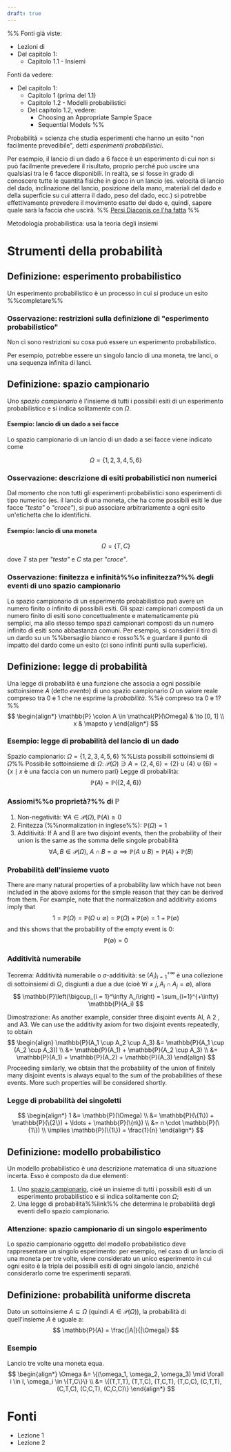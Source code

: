 ```yaml
---
draft: true
---
```

%%
Fonti già viste:
- Lezioni di
- Del capitolo 1:
	- Capitolo 1.1 - Insiemi

Fonti da vedere:
- Del capitolo 1:
	- Capitolo 1 (prima del 1.1)
	- Capitolo 1.2 - Modelli probabilistici
	- Del capitolo 1.2, vedere:
		- Choosing an Appropriate Sample Space
		- Sequential Models
%%

Probabilità = scienza che studia esperimenti che hanno un esito "non facilmente prevedibile", detti _esperimenti probabilistici_.

Per esempio, il lancio di un dado a 6 facce è un esperimento di cui non si può facilmente prevedere il risultato, proprio perché può uscire una qualsiasi tra le 6 facce disponibili. In realtà, se si fosse in grado di conoscere tutte le quantità fisiche in gioco in un lancio (es. velocità di lancio del dado, inclinazione del lancio, posizione della mano, materiali del dado e della superficie su cui atterra il dado, peso del dado, ecc.) si potrebbe effettivamente prevedere il movimento esatto del dado e, quindi, sapere quale sarà la faccia che uscirà. %% [Persi Diaconis ce l'ha fatta](https://www.stat.berkeley.edu/~aldous/157/Papers/diaconis_coinbias.pdf) %%

Metodologia probabilistica: usa la teoria degli insiemi

# Strumenti della probabilità

## Definizione: esperimento probabilistico

Un esperimento probabilistico è un processo in cui si produce un esito %%completare%%

### Osservazione: restrizioni sulla definizione di "esperimento probabilistico"

Non ci sono restrizioni su cosa può essere un esperimento probabilistico.

Per esempio, potrebbe essere un singolo lancio di una moneta, tre lanci, o una sequenza infinita di lanci.

## Definizione: spazio campionario

Uno _spazio campionario_ è l'insieme di tutti i possibili esiti di un esperimento probabilistico e si indica solitamente con $\Omega$. 

#### Esempio: lancio di un dado a sei facce 

Lo spazio campionario di un lancio di un dado a sei facce viene indicato come

$$
\Omega = \{1,2,3,4,5,6\}
$$

### Osservazione: descrizione di esiti probabilistici non numerici

Dal momento che non tutti gli esperimenti probabilistici sono esperimenti di tipo numerico (es. il lancio di una moneta, che ha come possibili esiti le due facce _"testa"_ o _"croce"_), si può associare arbitrariamente a ogni esito un'etichetta che lo identifichi.

#### Esempio: lancio di una moneta

$$
\Omega = \{T, C\}
$$

dove $T$ sta per _"testa"_ e $C$ sta per _"croce"_.

### Osservazione: finitezza e infinità%%o infinitezza?%% degli eventi di uno spazio campionario

Lo spazio campionario di un esperimento probabilistico può avere un numero finito o infinito di possibili esiti. Gli spazi campionari composti da un numero finito di esiti sono concettualmente e matematicamente più semplici, ma allo stesso tempo spazi campionari composti da un numero infinito di esiti sono abbastanza comuni. Per esempio, si consideri il tiro di un dardo su un %%bersaglio bianco e rosso%% e guardare il punto di impatto del dardo come un esito (ci sono infiniti punti sulla superficie).

## Definizione: legge di probabilità

Una legge di probabilità è una funzione che associa a ogni possibile sottoinsieme $A$ (detto _evento_) di uno spazio campionario $\Omega$ un valore reale compreso tra $0$ e $1$ che ne esprime la _probabilità_. %%è compreso tra 0 e 1?%%
$$
\begin{align*}
\mathbb{P} \colon A \in \mathcal{P}(\Omega) & \to [0, 1] \\
x & \mapsto y
\end{align*} 
$$

### Esempio: legge di probabilità del lancio di un dado

Spazio campionario: $\Omega = \{1,2,3,4,5,6\}$
%%Lista possibili sottoinsiemi di $\Omega$%%
Possibile sottoinsieme di $\Omega$: $\mathcal{P}(\Omega) \ni A = \{2, 4, 6\} = \{2\} \cup \{4\} \cup \{6\} = \{x \mid x \text{ è una faccia con un numero pari}\}$
Legge di probabilità:
$$
\mathbb{P}(A) = \mathbb{P}(\{2, 4, 6\})
$$

### Assiomi%%o proprietà?%% di $\mathbb{P}$

1. Non-negatività: $\forall A \in \mathcal{P}(\Omega), \mathbb{P}(A) \ge 0$
2. Finitezza (%%normalization in inglese%%): $\mathbb{P}(\Omega) = 1$
3. Additività: If A and B are two disjoint events, then the probability of their union is the same as the somma delle singole probabilità
$$\forall A, B \in \mathcal{P}(\Omega),\ A \cap B = \emptyset \implies \mathbb{P}(A \cup B) = \mathbb{P}(A) + \mathbb{P}(B)$$

### Probabilità dell'insieme vuoto

There are many natural properties of a probability law which have not been included in the above axioms for the simple reason that they can be derived from them. For example, note that the normalization and additivity axioms imply that
$$1 = \mathbb{P}(\Omega) = \mathbb{P}(\Omega \cup \emptyset) = \mathbb{P}(\Omega) + \mathbb{P}(\emptyset) = 1 + \mathbb{P}(\emptyset)$$
and this shows that the probability of the empty event is $0$:
$$
\mathbb{P}(\emptyset) = 0
$$

### Additività numerabile

Teorema:
Additività numerabile o $\sigma$-additività: se $(A_i)_{i = 1}^{+\infty}$ è una collezione di sottoinsiemi di $\Omega$, disgiunti a due a due (cioè $\forall i \ne j, A_i \cap A_j = \emptyset$), allora
$$
\mathbb{P}\left(\bigcup_{i = 1}^\infty A_i\right) = \sum_{i=1}^{+\infty} \mathbb{P}(A_i)
$$

Dimostrazione:
As another example, consider three disjoint events AI, A 2 , and A3. We can use the additivity axiom for two disjoint events repeatedly, to obtain
$$
\begin{align}
\mathbb{P}(A_1 \cup A_2 \cup A_3) &= \mathbb{P}(A_1 \cup (A_2 \cup A_3)) \\
&= \mathbb{P}(A_1) + \mathbb{P}(A_2 \cup A_3) \\
&= \mathbb{P}(A_1) + \mathbb{P}(A_2) + \mathbb{P}(A_3)
\end{align}
$$
Proceeding similarly, we obtain that the probability of the union of finitely many disjoint events is always equal to the sum of the probabilities of these events.
More such properties will be considered shortly.

### Legge di probabilità dei singoletti

$$
\begin{align*}
1 &= \mathbb{P}(\Omega) \\ 
&= \mathbb{P}(\{1\}) + \mathbb{P}(\{2\}) + \ldots + \mathbb{P}(\{n\}) \\
&= n \cdot \mathbb{P}(\{1\}) \\
\implies
\mathbb{P}(\{1\}) = \frac{1}{n}
\end{align*}
$$

## Definizione: modello probabilistico

Un modello probabilistico è una descrizione matematica di una situazione incerta. Esso è composto da due elementi:
1. Uno [spazio campionario](#Definizione%20spazio%20campionario), cioè un insieme di tutti i possibili esiti di un esperimento probabilistico e si indica solitamente con $\Omega$;
2. Una legge di probabilità%%link%% che determina le probabilità degli eventi dello spazio campionario.

### Attenzione: spazio campionario di un singolo esperimento

Lo spazio campionario oggetto del modello probabilistico deve rappresentare un singolo esperimento: per esempio, nel caso di un lancio di una moneta per tre volte, viene considerato un unico esperimento in cui ogni esito è la tripla dei possibili esiti di ogni singolo lancio, anziché considerarlo come tre esperimenti separati.

## Definizione: probabilità uniforme discreta

Dato un sottoinsieme $A \subseteq \Omega$ (quindi $A \in \mathcal{P}(\Omega)$), la probabilità di quell'insieme $A$ è uguale a:
$$
\mathbb{P}(A) = \frac{|A|}{|\Omega|}
$$

### Esempio

Lancio tre volte una moneta equa.
$$
\begin{align*}
\Omega
&= \{(\omega_1, \omega_2, \omega_3) \mid \forall i \in I, \omega_i \in \{T,C\}\} \\
&= \{(T,T,T), (T,T,C), (T,C,T), (T,C,C), (C,T,T), (C,T,C), (C,C,T), (C,C,C)\}
\end{align*}
$$

# Fonti

- Lezione 1
- Lezione 2